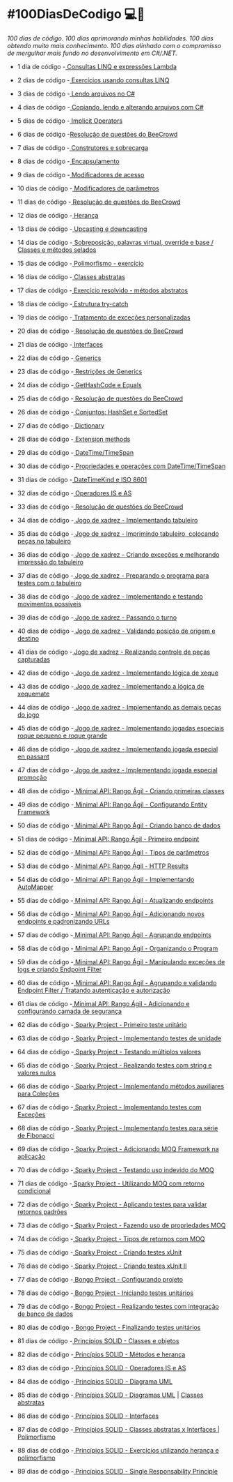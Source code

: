 # **#100DiasDeCodigo 💻📖**

*100 dias de código. 100 dias aprimorando minhas habilidades. 100 dias obtendo muito mais conhecimento. 100 dias alinhado com o compromisso de mergulhar mais fundo no desenvolvimento em C#/.NET.* 

* 1 dia de código -<a href="https://github.com/wilgoncalves/100DiasDeCodigo/blob/master/1DiaDeCodigo/1DiaDeCodigo/Program.cs"> Consultas LINQ e expressões Lambda</a>

* 2 dias de código -<a href="https://github.com/wilgoncalves/100DiasDeCodigo/blob/master/2DiasDeCodigo/2DiasDeCodigo/Program.cs"> Exercícios usando consultas LINQ</a>

* 3 dias de código -<a href="https://github.com/wilgoncalves/100DiasDeCodigo/blob/master/3DiasDeCodigo/3DiasDeCodigo/Program.cs"> Lendo arquivos no C#</a>

* 4 dias de código -<a href="https://github.com/wilgoncalves/100DiasDeCodigo/blob/master/4DiasDeCodigo/4DiasDeCodigo/Program.cs"> Copiando, lendo e alterando arquivos com C#</a>

* 5 dias de código -<a href="https://github.com/wilgoncalves/100DiasDeCodigo/blob/master/%23100DiasDeCodigo/5DiasDeCodigo/5DiasDeCodigo/Program.cs"> Implicit Operators</a>

* 6 dias de código -<a href="https://github.com/wilgoncalves/100DiasDeCodigo/blob/master/%23100DiasDeCodigo/6DiasDeCodigo/6DiasDeCodigo/Program.cs">Resolução de questões do BeeCrowd</a>

* 7 dias de código -<a href="https://github.com/wilgoncalves/100DiasDeCodigo/blob/master/%23100DiasDeCodigo/7DiasDeCodigo/7DiasDeCodigo/Program.cs"> Construtores e sobrecarga</a>

* 8 dias de código -<a href="https://github.com/wilgoncalves/100DiasDeCodigo/blob/master/%23100DiasDeCodigo/8DiasDeCodigo/8DiasDeCodigo/Produto.cs"> Encapsulamento</a>

* 9 dias de código -<a href="https://github.com/wilgoncalves/100DiasDeCodigo/blob/master/%23100DiasDeCodigo/9DiasDeCodigo/9DiasDeCodigo/Program.cs"> Modificadores de acesso</a>

* 10 dias de código -<a href="https://github.com/wilgoncalves/100DiasDeCodigo/blob/master/%23100DiasDeCodigo/10DiasDeCodigo/10DiasDeCodigo/Program.cs"> Modificadores de parâmetros</a>

* 11 dias de código -<a href="https://github.com/wilgoncalves/100DiasDeCodigo/blob/master/%23100DiasDeCodigo/11DiasDeCodigo/11DiasDeCodigo/Program.cs"> Resolução de questões do BeeCrowd</a>

* 12 dias de código -<a href="https://github.com/wilgoncalves/100DiasDeCodigo/blob/master/%23100DiasDeCodigo/12DiasDeCodigo/12DiasDeCodigo/Entities/Account.cs"> Herança</a>

* 13 dias de código -<a href="https://github.com/wilgoncalves/100DiasDeCodigo/blob/master/%23100DiasDeCodigo/12DiasDeCodigo/12DiasDeCodigo/Program.cs"> Upcasting e downcasting</a>

* 14 dias de código -<a href="https://github.com/wilgoncalves/100DiasDeCodigo/blob/master/%23100DiasDeCodigo/12DiasDeCodigo/12DiasDeCodigo/Entities/SavingsAccount.cs"> Sobreposição, palavras virtual, override e base / Classes e métodos selados</a>

* 15 dias de código -<a href="https://github.com/wilgoncalves/100DiasDeCodigo/blob/master/%23100DiasDeCodigo/15DiasDeCodigo/15DiasDeCodigo/Program.cs"> Polimorfismo - exercício</a>

* 16 dias de código -<a href="https://github.com/wilgoncalves/100DiasDeCodigo/blob/master/%23100DiasDeCodigo/16DiasDeCodigo/16DiasDeCodigo/Entities/Account.cs"> Classes abstratas</a>

* 17 dias de código -<a href="https://github.com/wilgoncalves/100DiasDeCodigo/blob/master/%23100DiasDeCodigo/17DiasDeCodigo/17DiasDeCodigo/Program.cs"> Exercício resolvido - métodos abstratos</a>

* 18 dias de código -<a href="https://github.com/wilgoncalves/100DiasDeCodigo/blob/master/%23100DiasDeCodigo/18DiasDeCodigo/18DiasDeCodigo/Program.cs"> Estrutura try-catch</a>

* 19 dias de código -<a href="https://github.com/wilgoncalves/100DiasDeCodigo/blob/master/%23100DiasDeCodigo/19DiasDeCodigo/19DiasDeCodigo/Program.cs"> Tratamento de exceções personalizadas</a>

* 20 dias de código -<a href="https://github.com/wilgoncalves/100DiasDeCodigo/blob/master/%23100DiasDeCodigo/20DiasDeCodigo/20DiasDeCodigo/Program.cs">
Resolução de questões do BeeCrowd</a>

* 21 dias de código -<a href="https://github.com/wilgoncalves/100DiasDeCodigo/blob/master/%23100DiasDeCodigo/21DiasDeCodigo/21DiasDeCodigo/Program.cs"> Interfaces</a>

* 22 dias de código -<a href="https://github.com/wilgoncalves/100DiasDeCodigo/blob/master/%23100DiasDeCodigo/22DiasDeCodigo/22DiasDeCodigo/Program.cs"> Generics</a>

* 23 dias de código -<a href="https://github.com/wilgoncalves/100DiasDeCodigo/blob/master/%23100DiasDeCodigo/23DiasDeCodigo/23DiasDeCodigo/Services/CalculationService.cs"> Restrições de Generics</a>

* 24 dias de código -<a href="https://github.com/wilgoncalves/100DiasDeCodigo/blob/master/%23100DiasDeCodigo/24DiasDeCodigo/24DiasDeCodigo/Program.cs"> GetHashCode e Equals</a>

* 25 dias de código -<a href="https://github.com/wilgoncalves/100DiasDeCodigo/blob/master/%23100DiasDeCodigo/25DiasDeCodigo/25DiasDeCodigo/Program.cs"> Resolução de questões do BeeCrowd</a>

* 26 dias de código -<a href="https://github.com/wilgoncalves/100DiasDeCodigo/blob/master/%23100DiasDeCodigo/26DiasDeCodigo/26DiasDeCodigo/Program.cs"> Conjuntos: HashSet e SortedSet</a>

* 27 dias de código -<a href="https://github.com/wilgoncalves/100DiasDeCodigo/blob/master/%23100DiasDeCodigo/27DiasDeCodigo/27DiasDeCodigo/Program.cs"> Dictionary</a>

* 28 dias de código -<a href="https://github.com/wilgoncalves/100DiasDeCodigo/blob/master/%23100DiasDeCodigo/28DiasDeCodigo/28DiasDeCodigo/Program.cs"> Extension methods</a>

* 29 dias de código -<a href="https://github.com/wilgoncalves/100DiasDeCodigo/blob/master/%23100DiasDeCodigo/29DiasDeCodigo/29DiasDeCodigo/Program.cs"> DateTime/TimeSpan</a>

* 30 dias de código -<a href="https://github.com/wilgoncalves/100DiasDeCodigo/blob/master/%23100DiasDeCodigo/30DiasDeCodigo/30DiasDeCodigo/Program.cs"> Propriedades e operações com DateTime/TimeSpan</a>

* 31 dias de código -<a href="https://github.com/wilgoncalves/100DiasDeCodigo/blob/master/%23100DiasDeCodigo/31DiasDeCodigo/31DiasDeCodigo/Program.cs"> DateTimeKind e ISO 8601</a>

* 32 dias de código -<a href="https://github.com/wilgoncalves/100DiasDeCodigo/blob/master/%23100DiasDeCodigo/32DiasDeCodigo/32DiasDeCodigo/Program.cs"> Operadores IS e AS</a>

* 33 dias de código -<a href="https://github.com/wilgoncalves/100DiasDeCodigo/blob/master/%23100DiasDeCodigo/33DiasDeCodigo/33DiasDeCodigo/Program.cs"> Resolução de questões do BeeCrowd</a>

* 34 dias de código -<a href="https://github.com/wilgoncalves/100DiasDeCodigo/tree/master/%23100DiasDeCodigo/xadrez-console/xadrez-console/tabuleiro"> Jogo de xadrez - Implementando tabuleiro</a>

* 35 dias de código -<a href="https://github.com/wilgoncalves/100DiasDeCodigo/blob/master/%23100DiasDeCodigo/xadrez-console/xadrez-console/Tela.cs"> Jogo de xadrez - Imprimindo tabuleiro, colocando peças no tabuleiro</a>

* 36 dias de código -<a href="https://github.com/wilgoncalves/100DiasDeCodigo/blob/master/%23100DiasDeCodigo/xadrez-console/xadrez-console/Tela.cs"> Jogo de xadrez - Criando exceções e melhorando impressão do tabuleiro</a>

* 37 dias de código -<a href="https://github.com/wilgoncalves/100DiasDeCodigo/blob/master/%23100DiasDeCodigo/xadrez-console/xadrez-console/xadrez/PartidaDeXadrez.cs"> Jogo de xadrez - Preparando o programa para testes com o tabuleiro</a>

* 38 dias de código -<a href="https://github.com/wilgoncalves/100DiasDeCodigo/blob/master/%23100DiasDeCodigo/xadrez-console/xadrez-console/Tela.cs"> Jogo de xadrez - Implementando e testando movimentos possíveis</a>

* 39 dias de código -<a href="https://github.com/wilgoncalves/100DiasDeCodigo/blob/master/%23100DiasDeCodigo/xadrez-console/xadrez-console/xadrez/PartidaDeXadrez.cs"> Jogo de xadrez - Passando o turno</a>

* 40 dias de código -<a href="https://github.com/wilgoncalves/100DiasDeCodigo/blob/master/%23100DiasDeCodigo/xadrez-console/xadrez-console/xadrez/PartidaDeXadrez.cs"> Jogo de xadrez - Validando posição de origem e destino</a>

* 41 dias de código -<a href="https://github.com/wilgoncalves/100DiasDeCodigo/blob/master/%23100DiasDeCodigo/xadrez-console/xadrez-console/Tela.cs"> Jogo de xadrez - Realizando controle de peças capturadas</a>

* 42 dias de código -<a href="https://github.com/wilgoncalves/100DiasDeCodigo/blob/master/%23100DiasDeCodigo/xadrez-console/xadrez-console/xadrez/PartidaDeXadrez.cs"> Jogo de xadrez - Implementando lógica de xeque</a>

* 43 dias de código -<a href="https://github.com/wilgoncalves/100DiasDeCodigo/blob/master/%23100DiasDeCodigo/xadrez-console/xadrez-console/xadrez/PartidaDeXadrez.cs"> Jogo de xadrez - Implementando a lógica de xequemate</a>

* 44 dias de código -<a href="https://github.com/wilgoncalves/100DiasDeCodigo/tree/master/%23100DiasDeCodigo/xadrez-console/xadrez-console/xadrez"> Jogo de xadrez - Implementando as demais peças do jogo</a>

* 45 dias de código -<a href="https://github.com/wilgoncalves/100DiasDeCodigo/blob/master/%23100DiasDeCodigo/xadrez-console/xadrez-console/xadrez/Rei.cs"> Jogo de xadrez - Implementando jogadas especiais roque pequeno e roque grande</a>

* 46 dias de código -<a href="https://github.com/wilgoncalves/100DiasDeCodigo/blob/master/%23100DiasDeCodigo/xadrez-console/xadrez-console/xadrez/Peao.cs"> Jogo de xadrez - Implementando jogada especial en passant</a>

* 47 dias de código -<a href="https://github.com/wilgoncalves/100DiasDeCodigo/blob/master/%23100DiasDeCodigo/xadrez-console/xadrez-console/xadrez/PartidaDeXadrez.cs"> Jogo de xadrez - Implementando jogada especial promoção</a>

* 48 dias de código -<a href="https://github.com/wilgoncalves/100DiasDeCodigo/tree/master/%23100DiasDeCodigo/RangoAgil/RangoAgil.API/Entities"> Minimal API: Rango Ágil - Criando primeiras classes</a>

* 49 dias de código -<a href="https://github.com/wilgoncalves/100DiasDeCodigo/blob/master/%23100DiasDeCodigo/RangoAgil/RangoAgil.API/DbContexts/RangoDbContext.cs"> Minimal API: Rango Ágil - Configurando Entity Framework</a>

* 50 dias de código -<a href="https://github.com/wilgoncalves/100DiasDeCodigo/blob/master/%23100DiasDeCodigo/RangoAgil/RangoAgil.API/Migrations/20250419152530_Initial.cs"> Minimal API: Rango Ágil - Criando banco de dados</a>

* 51 dias de código -<a href="https://github.com/wilgoncalves/100DiasDeCodigo/blob/master/%23100DiasDeCodigo/RangoAgil/RangoAgil.API/Program.cs"> Minimal API: Rango Ágil - Primeiro endpoint</a>

* 52 dias de código -<a href="https://github.com/wilgoncalves/100DiasDeCodigo/blob/master/%23100DiasDeCodigo/RangoAgil/RangoAgil.API/Program.cs"> Minimal API: Rango Ágil - Tipos de parâmetros</a>

* 53 dias de código -<a href="https://github.com/wilgoncalves/100DiasDeCodigo/blob/master/%23100DiasDeCodigo/RangoAgil/RangoAgil.API/Program.cs"> Minimal API: Rango Ágil - HTTP Results</a>

* 54 dias de código -<a href="https://github.com/wilgoncalves/100DiasDeCodigo/blob/master/%23100DiasDeCodigo/RangoAgil/RangoAgil.API/Program.cs"> Minimal API: Rango Ágil - Implementando AutoMapper</a>

* 55 dias de código -<a href="https://github.com/wilgoncalves/100DiasDeCodigo/blob/master/%23100DiasDeCodigo/RangoAgil/RangoAgil.API/Program.cs"> Minimal API: Rango Ágil - Atualizando endpoints</a>

* 56 dias de código -<a href="https://github.com/wilgoncalves/100DiasDeCodigo/blob/master/%23100DiasDeCodigo/RangoAgil/RangoAgil.API/Program.cs"> Minimal API: Rango Ágil - Adicionando novos endpoints e padronizando URLs</a>

* 57 dias de código -<a href="https://github.com/wilgoncalves/100DiasDeCodigo/blob/master/%23100DiasDeCodigo/RangoAgil/RangoAgil.API/Program.cs"> Minimal API: Rango Ágil - Agrupando endpoints</a>

* 58 dias de código -<a href="https://github.com/wilgoncalves/100DiasDeCodigo/blob/master/%23100DiasDeCodigo/RangoAgil/RangoAgil.API/Program.cs"> Minimal API: Rango Ágil - Organizando o Program</a>

* 59 dias de código -<a href="https://github.com/wilgoncalves/100DiasDeCodigo/blob/master/%23100DiasDeCodigo/RangoAgil/RangoAgil.API/EndpointFilters/RangoIsLockedFilter.cs"> Minimal API: Rango Ágil - Manipulando exceções de logs e criando Endpoint Filter</a>

* 60 dias de código -<a href="https://github.com/wilgoncalves/100DiasDeCodigo/blob/master/%23100DiasDeCodigo/RangoAgil/RangoAgil.API/Program.cs"> Minimal API: Rango Ágil - Agrupando e validando Endpoint Filter / Tratando autenticação e autorização</a>

* 61 dias de código -<a href="https://github.com/wilgoncalves/100DiasDeCodigo/blob/master/%23100DiasDeCodigo/RangoAgil/RangoAgil.API/Program.cs"> Minimal API: Rango Ágil - Adicionando e configurando camada de segurança</a>

* 62 dias de código -<a href="https://github.com/wilgoncalves/100DiasDeCodigo/blob/master/%23100DiasDeCodigo/Sparky/SparkyMSTest/CalculatorMSTests.cs"> Sparky Project - Primeiro teste unitário</a>

* 63 dias de código -<a href="https://github.com/wilgoncalves/100DiasDeCodigo/blob/master/%23100DiasDeCodigo/Sparky/SparkyNUnitTest/CalculatorNUnitTests.cs"> Sparky Project - Implementando testes de unidade</a>

* 64 dias de código -<a href="https://github.com/wilgoncalves/100DiasDeCodigo/blob/master/%23100DiasDeCodigo/Sparky/SparkyNUnitTest/CalculatorNUnitTests.cs"> Sparky Project - Testando múltiplos valores</a>

* 65 dias de código -<a href="https://github.com/wilgoncalves/100DiasDeCodigo/blob/master/%23100DiasDeCodigo/Sparky/SparkyNUnitTest/CalculatorNUnitTests.cs"> Sparky Project - Realizando testes com string e valores nulos</a>

* 66 dias de código -<a href="https://github.com/wilgoncalves/100DiasDeCodigo/blob/master/%23100DiasDeCodigo/Sparky/SparkyNUnitTest/CalculatorNUnitTests.cs"> Sparky Project - Implementando métodos auxiliares para Coleções</a>

* 67 dias de código -<a href="https://github.com/wilgoncalves/100DiasDeCodigo/blob/master/%23100DiasDeCodigo/Sparky/SparkyNUnitTest/CustomerNUnitTests.cs"> Sparky Project - Implementando testes com Exceções</a>

* 68 dias de código -<a href="https://github.com/wilgoncalves/100DiasDeCodigo/blob/master/%23100DiasDeCodigo/Sparky/SparkyNUnitTest/FiboNUnitTests.cs"> Sparky Project - Implementando testes para série de Fibonacci</a>

* 69 dias de código -<a href="https://github.com/wilgoncalves/100DiasDeCodigo/blob/master/%23100DiasDeCodigo/Sparky/SparkyNUnitTest/BankAccountNUnitTests.cs"> Sparky Project - Adicionando MOQ Framework na aplicação</a>

* 70 dias de código -<a href="https://github.com/wilgoncalves/100DiasDeCodigo/blob/master/%23100DiasDeCodigo/Sparky/SparkyNUnitTest/ProductNUnitTests.cs"> Sparky Project - Testando uso indevido do MOQ</a>

* 71 dias de código -<a href="https://github.com/wilgoncalves/100DiasDeCodigo/blob/master/%23100DiasDeCodigo/Sparky/SparkyNUnitTest/BankAccountNUnitTests.cs"> Sparky Project - Utilizando MOQ com retorno condicional</a>

* 72 dias de código -<a href="https://github.com/wilgoncalves/100DiasDeCodigo/blob/master/%23100DiasDeCodigo/Sparky/SparkyNUnitTest/BankAccountNUnitTests.cs"> Sparky Project - Aplicando testes para validar retornos padrões</a>

* 73 dias de código -<a href="https://github.com/wilgoncalves/100DiasDeCodigo/blob/master/%23100DiasDeCodigo/Sparky/SparkyNUnitTest/BankAccountNUnitTests.cs"> Sparky Project - Fazendo uso de propriedades MOQ</a>

* 74 dias de código -<a href="https://github.com/wilgoncalves/100DiasDeCodigo/blob/master/%23100DiasDeCodigo/Sparky/SparkyNUnitTest/BankAccountNUnitTests.cs"> Sparky Project - Tipos de retornos com MOQ</a>

* 75 dias de código -<a href="https://github.com/wilgoncalves/100DiasDeCodigo/tree/master/%23100DiasDeCodigo/Sparky/SparkyXUnit"> Sparky Project - Criando testes xUnit</a>

* 76 dias de código -<a href="https://github.com/wilgoncalves/100DiasDeCodigo/tree/master/%23100DiasDeCodigo/Sparky/SparkyXUnit"> Sparky Project - Criando testes xUnit II</a>

* 77 dias de código -<a href="https://github.com/wilgoncalves/100DiasDeCodigo/tree/master/%23100DiasDeCodigo/Sparky/Bongo_InitialSetup%20(.NET%206)"> Bongo Project - Configurando projeto</a>

* 78 dias de código -<a href="https://github.com/wilgoncalves/100DiasDeCodigo/tree/master/%23100DiasDeCodigo/Sparky"> Bongo Project - Iniciando testes unitários</a>

* 79 dias de código -<a href="https://github.com/wilgoncalves/100DiasDeCodigo/blob/master/%23100DiasDeCodigo/Sparky/Bongo.DataAccess.Tests/StudyRoomBookingRepositoryTests.cs"> Bongo Project - Realizando testes com integração de banco de dados</a>

* 80 dias de código -<a href="https://github.com/wilgoncalves/100DiasDeCodigo/tree/master/%23100DiasDeCodigo/Sparky"> Bongo Project - Finalizando testes unitários</a>

* 81 dias de código -<a href="https://github.com/wilgoncalves/100DiasDeCodigo/tree/master/%23100DiasDeCodigo/Classes"> Princípios SOLID - Classes e objetos</a>

* 82 dias de código -<a href="https://github.com/wilgoncalves/100DiasDeCodigo/tree/master/%23100DiasDeCodigo/Classes"> Princípios SOLID - Métodos e herança</a>

* 83 dias de código -<a href="https://github.com/wilgoncalves/100DiasDeCodigo/blob/master/%23100DiasDeCodigo/Classes/Heranca/Program.cs"> Princípios SOLID - Operadores IS e AS</a>

* 84 dias de código -<a href="https://github.com/wilgoncalves/100DiasDeCodigo/tree/master/%23100DiasDeCodigo/UML-DiagramaClasses"> Princípios SOLID - Diagrama UML</a>

* 85 dias de código -<a href="https://github.com/wilgoncalves/100DiasDeCodigo/tree/master/%23100DiasDeCodigo/Classes"> Princípios SOLID - Diagramas UML</a> | <a href="https://github.com/wilgoncalves/100DiasDeCodigo/tree/master/%23100DiasDeCodigo/ClassesAbstratas"> Classes abstratas</a>

* 86 dias de código -<a href="https://github.com/wilgoncalves/100DiasDeCodigo/tree/master/%23100DiasDeCodigo/Interfaces"> Princípios SOLID - Interfaces</a>

* 87 dias de código -<a href="https://github.com/wilgoncalves/100DiasDeCodigo/tree/master/%23100DiasDeCodigo/ClassesAbstratas-Interfaces"> Princípios SOLID - Classes abstratas x Interfaces | Polimorfismo</a>

* 88 dias de código -<a href="https://github.com/wilgoncalves/100DiasDeCodigo/tree/master/%23100DiasDeCodigo/Heranca-Polimorfismo-Exercicio"> Princípios SOLID - Exercícios utilizando herança e polimorfismo</a>

* 89 dias de código -<a href="https://github.com/wilgoncalves/100DiasDeCodigo/tree/master/%23100DiasDeCodigo/SingleResponsability/SingleResponsability"> Princípios SOLID - Single Responsability Principle</a>